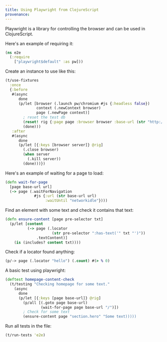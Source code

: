 ```yaml
---
title: Using Playwright from ClojureScript
provenance: 
---
```


Playwright is a library for controlling the browser and can be used in ClojureScript.

Here's an example of requiring it:

```clojure
(ns e2e
  (:require
    ["playwright$default" :as pw]))
```

Create an instance to use like this:

```clojure
(t/use-fixtures
  :once
  {:before
   #(async
      done
      (p/let [browser (.launch pw/chromium #js {:headless false})
              context (.newContext browser)
              page (.newPage context)]
        ; reset the test db
        (reset! rig {:page page :browser browser :base-url (str "http://localhost:8000")})
        (done)))
   :after
   #(async
      done
      (p/let [{:keys [browser server]} @rig]
        (.close browser)
        (when server
          (.kill server))
        (done)))})
```

Here's an example of waiting for a page to load:

```clojure
(defn wait-for-page
  [page base-url url]
  (-> page (.waitForNavigation
             #js {:url (str base-url url)
                  :waitUntil "networkidle"})))
```

Find an element with some text and check it contains that text:

```clojure
(defn ensure-content [page pre-selector txt]
  (p/let [content
          (-> page (.locator
                     (str pre-selector ":has-text('" txt "')"))
              .textContent)]
    (is (includes? content txt))))
```

Check if a locator found anything:

```clojure
(p/-> page (.locator "hello") (.count) #(> % 0)
```

A basic test using playwright:

```clojure
(deftest homepage-content-check
  (t/testing "Checking homepage for some text."
    (async
      done
      (p/let [{:keys [page base-url]} @rig]
        (p/all [(.goto page base-url)
                (wait-for-page page base-url "/")])
        ; Check for some text
        (ensure-content page "section.hero" "Some text)))))
```

Run all tests in the file:

```clojure
(t/run-tests 'e2e)
```
